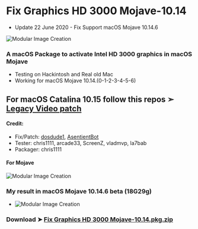 # Fix Graphics HD 3000 Mojave-10.14
- Update 22 June 2020 - Fix Support macOS Mojave 10.14.6

![Modular Image Creation](https://i25.servimg.com/u/f25/18/50/18/69/68747422.png)

### A macOS Package to activate Intel HD 3000 graphics in macOS Mojave
- Testing on Hackintosh and Real old Mac
- Working for macOS Mojave 10.14.(0-1-2-3-4-5-6)

## For macOS Catalina 10.15 follow this repos ➣ [Legacy Video patch](https://github.com/chris1111/Legacy-Video-patch)

#### Credit: 
- Fix/Patch: [dosdude1](https://forums.macrumors.com/members/dosdude1.669685/), [AsentientBot](https://forums.macrumors.com/members/asentientbot.1135186/)
- Tester: chris1111, arcade33, ScreenZ, vladmvp, la7bab
- Packager: chris1111

#### For Mojave
![Modular Image Creation](https://i25.servimg.com/u/f25/18/50/18/69/webp_n17.gif)




### My result in macOS Mojave 10.14.6 beta (18G29g)
- ![Modular Image Creation](https://i.servimg.com/u/f25/18/50/18/69/scree126.png)

### Download ➤ [Fix Graphics HD 3000 Mojave-10.14.pkg.zip](https://github.com/chris1111/Fix-Graphics-HD-3000-Mojave-10.14/releases/tag/V1)
